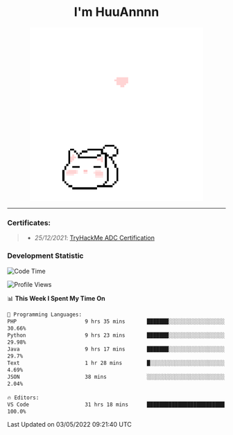 <h1 align='center'>I'm HuuAnnnn</h1>
<p align="center">
 <img src="cat_intro.gif" />
</p>

___

### Certificates:
>- *25/12/2021*: [TryHackMe ADC Certification](https://tryhackme-certificates.s3-eu-west-1.amazonaws.com/THM-HKVVJOIWJA.png)


### Development Statistic

<!--START_SECTION:waka-->
![Code Time](http://img.shields.io/badge/Code%20Time-149%20hrs%2059%20mins-blue)

![Profile Views](http://img.shields.io/badge/Profile%20Views-2-blue)

📊 **This Week I Spent My Time On** 

```text
💬 Programming Languages: 
PHP                      9 hrs 35 mins       ███████░░░░░░░░░░░░░░░░░░   30.66% 
Python                   9 hrs 23 mins       ███████░░░░░░░░░░░░░░░░░░   29.98% 
Java                     9 hrs 17 mins       ███████░░░░░░░░░░░░░░░░░░   29.7% 
Text                     1 hr 28 mins        █░░░░░░░░░░░░░░░░░░░░░░░░   4.69% 
JSON                     38 mins             ░░░░░░░░░░░░░░░░░░░░░░░░░   2.04%

🔥 Editors: 
VS Code                  31 hrs 18 mins      █████████████████████████   100.0%

```


 Last Updated on 03/05/2022 09:21:40 UTC
<!--END_SECTION:waka-->
